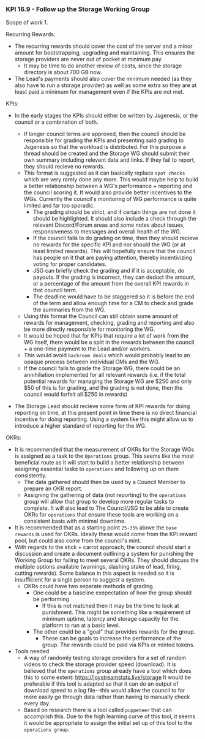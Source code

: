 ### KPI 16.9 - Follow up the Storage Working Group

Scope of work 1.

Recurring Rewards:
* The recurring rewards should cover the cost of the server and a minor amount for bootstrapping, upgrading and maintaining. This ensures the storage providers are never out of pocket at minimum pay.
	* It may be time to do another review of costs, since the storage directory is about 700 GB now.
* The Lead's payments should also cover the minimum needed (as they also have to run a storage provider) as well as some extra so they are at least paid a minimum for management even if the KPIs are not met.

KPIs:
* In the early stages the KPIs should either be written by Jsgenesis, or the council or a combination of both.
	* If longer council terms are approved, then the council should be responsible for grading the KPIs and presenting said grading to Jsgenesis so that the workload is distributed. For this purpose a thread should be created and the Storage WG should submit their own summary including relevant data and links. If they fail to report, they should recieve no rewards.
	* This format is suggested as it can basically replace `spot checks` which are very rarely done any more. This would maybe help to build a better relationship between a WG's performance + reporting and the council scoring it. It would also provide better incentives to the WGs. Currently the council's monitoring of WG performance is quite limited and far too sporadic.
		* The grading should be strict, and if certain things are not done it should be highlighted. It should also include a check through the relevant Discord/Forum areas and some notes about issues, responsiveness to messages and overall health of the WG.
		* If the council fails to do grading on time, then they should recieve no rewards for the specific KPI and nor should the WG (or at least limited rewards). This will hopefully ensure that the council has people on it that are paying attention, thereby incentivizing voting for proper candidates.
		* JSG can briefly check the grading and if it is acceptable, do payouts. If the grading is incorrect, they can deduct the amount, or a percentage of the amount from the overall KPI rewards in that council term.
		* The deadline would have to be staggered so it is before the end of the term and allow enough time for a CM to check and grade the summaries from the WG.
	* Using this format the Council can still obtain some amount of rewards for management, checking, grading and reporting and also be more directly responsible for monitoring the WG.
	* It would be hoped that for KPIs that require a lot of work from the WG itself, there would be a split in the rewards between the council + a one-time payment to the Lead and/or workers.
	* This would avoid `backroom deals` which would probably lead to an opaque process between individual CMs and the WG.
	* If the council fails to grade the Storage WG, there could be an annihiliation implemented for all relevant rewards (i.e. if the total potential rewards for managing the Storage WG are $250 and only $50 of this is for grading, and the grading is not done, then the council would forfeit all $250 in rewards)


* The Storage Lead should recieve some form of KPI rewards for doing reporting on time, at this present point in time there is no direct financial incentive for doing reporting. Using a system like this might allow us to introduce a higher standard of reporting for the WG.

OKRs:
* It is recommended that the measurement of OKRs for the Storage WGs is assigned as a task to the `Operations` group. This seems like the most beneficial route as it will start to build a better relationship between assigning essential tasks to `operations` and following up on them consistently.
	* The data gathered should then be used by a Council Member to prepare an OKR report.
	* Assigning the gathering of data (not reporting) to the `operations` group will allow that group to develop more regular tasks to complete. It will also lead to The Council/JSG to be able to create OKRs for `operations` that ensure these tools are working on a consistent basis with minimal downtime.
* It is recommended that as a starting point `25-35%` above the `base rewards` is used for OKRs. Ideally these would come from the KPI reward pool, but could also come from the council's mint.
* With regards to the stick + carrot approach, the council should start a discussion and create a document outlining a system for punishing the Working Group for failing to meet several OKRs. They should discuss the multiple options available (warnings, slashing stake of lead, firing, cutting rewards). Some balance in this aspect is needed so it is insufficient for a single person to suggest a system.
	* OKRs could have two separate methods of grading.
		* One could be a baseline exepectation of how the group should be performing
			* If this is not matched then it may be the time to look at punishment. This might be something like a requirement of minimum uptime, latency and storage capacity for the platform to run at a basic level.
		* The other could be a "goal" that provides rewards for the group.
			* These can be goals to increase the performance of the group. The rewards could be paid via KPIs or minted tokens.
* Tools needed
	* A way of randomly testing storage providers for a set of random videos to check the storage provider speed (download). It is believed that the `operations` group already have a tool which does this to some extent: https://joystreamstats.live/storage It would be preferable if this tool is adapted so that it can do an output of download speed to a log file--this would allow the council to far more easily go through data rather than having to manually check every day.
	* Based on research there is a tool called `puppeteer` that can accomplish this. Due to the high learning curve of this tool, it seems it would be appropriate to assign the initial set up of this tool to the `operations group`.